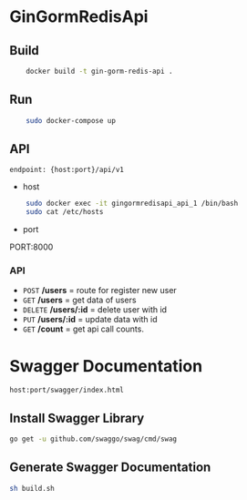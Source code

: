 # GinGormRedisApi


## Build
```bash
    docker build -t gin-gorm-redis-api .
```

## Run
```bash
    sudo docker-compose up
```

## API

    endpoint: {host:port}/api/v1
* host
```bash
    sudo docker exec -it gingormredisapi_api_1 /bin/bash
    sudo cat /etc/hosts
```
* port

PORT:8000

### API

* `POST`    **/users**    = route for register new user
* `GET`     **/users**    = get data of users
* `DELETE`  **/users/:id**    = delete user with id
* `PUT`     **/users/:id**    = update data with id
* `GET`  **/count**        = get api call counts.


# Swagger Documentation

`host:port/swagger/index.html`

## Install Swagger Library

```bash
go get -u github.com/swaggo/swag/cmd/swag
```

## Generate Swagger Documentation

```bash
sh build.sh
```
